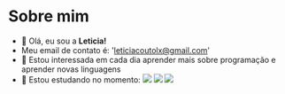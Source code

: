 # Sobre mim
- 👋 Olá, eu sou a **Leticia!**
-  Meu email de contato é: 'leticiacoutolx@gmail.com'
- 👀 Estou interessada em cada dia aprender mais sobre programação e aprender novas linguagens
- 🌱 Estou estudando no momento:
![](https://img.shields.io/badge/HTML5-E34F26?style=for-the-badge&logo=html5&logoColor=white)
![](https://img.shields.io/badge/JavaScript-323330?style=for-the-badge&logo=javascript&logoColor=F7DF1E)
![](https://img.shields.io/badge/CSS3-1572B6?style=for-the-badge&logo=css3&logoColor=white)
